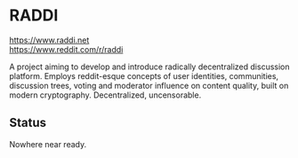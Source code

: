 # RADDI
https://www.raddi.net  
https://www.reddit.com/r/raddi

A project aiming to develop and introduce radically decentralized discussion platform. Employs reddit-esque concepts of user identities, communities, discussion trees, voting and moderator influence on content quality, built on modern cryptography. Decentralized, uncensorable.

## Status
Nowhere near ready.
